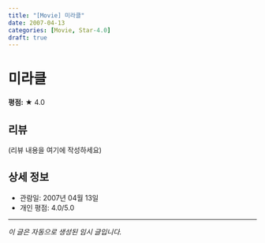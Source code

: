 ```yaml
---
title: "[Movie] 미라클"
date: 2007-04-13
categories: [Movie, Star-4.0]
draft: true
---
```


# 미라클

**평점:** ★ 4.0

## 리뷰

(리뷰 내용을 여기에 작성하세요)

## 상세 정보

- 관람일: 2007년 04월 13일
- 개인 평점: 4.0/5.0

---

*이 글은 자동으로 생성된 임시 글입니다.*
